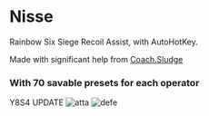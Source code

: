 # Nisse
Rainbow Six Siege Recoil Assist, with AutoHotKey.

Made with significant help from [Coach.Sludge](https://github.com/CoachSludge)
### With 70 savable presets for each operator
Y8S4 UPDATE
![atta](https://github.com/xz444/Nisse/assets/141787395/37d7601d-7460-4e4b-8701-c60306f6a974)
![defe](https://github.com/xz444/Nisse/assets/141787395/4055ff8a-0de6-4c78-abf5-06bd1baa71e5)
